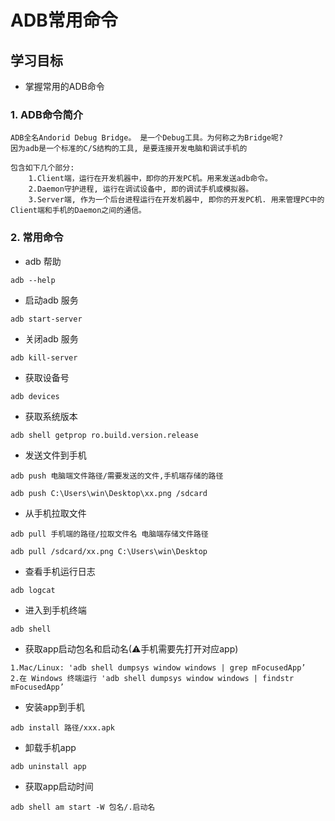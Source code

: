 # ADB常用命令

## 学习目标

- 掌握常用的ADB命令

### 1. ADB命令简介

```
ADB全名Andorid Debug Bridge。 是一个Debug工具。为何称之为Bridge呢? 
因为adb是一个标准的C/S结构的工具, 是要连接开发电脑和调试手机的

包含如下几个部分:
    1.Client端，运行在开发机器中，即你的开发PC机。用来发送adb命令。
    2.Daemon守护进程, 运行在调试设备中, 即的调试手机或模拟器。
    3.Server端, 作为一个后台进程运行在开发机器中, 即你的开发PC机. 用来管理PC中的Client端和手机的Daemon之间的通信。
```

### 2. 常用命令

- adb 帮助

```
adb --help
```

- 启动adb 服务

```
adb start-server
```

- 关闭adb 服务

```
adb kill-server
```

- 获取设备号

```
adb devices
```

- 获取系统版本

```
adb shell getprop ro.build.version.release
```

- 发送文件到手机

```
adb push 电脑端⽂件路径/需要发送的文件,手机端存储的路径

adb push C:\Users\win\Desktop\xx.png /sdcard
```

- 从手机拉取文件

```
adb pull 手机端的路径/拉取文件名 电脑端存储文件路径

adb pull /sdcard/xx.png C:\Users\win\Desktop
```

- 查看手机运行日志

```
adb logcat
```

- 进入到手机终端

```
adb shell
```

- 获取app启动包名和启动名(⚠手机需要先打开对应app)

```
1.Mac/Linux: 'adb shell dumpsys window windows | grep mFocusedApp’
2.在 Windows 终端运⾏ 'adb shell dumpsys window windows | findstr mFocusedApp’
```

- 安装app到手机

```
adb install 路径/xxx.apk
```

- 卸载手机app

```
adb uninstall app
```

- 获取app启动时间

```
adb shell am start -W 包名/.启动名
```